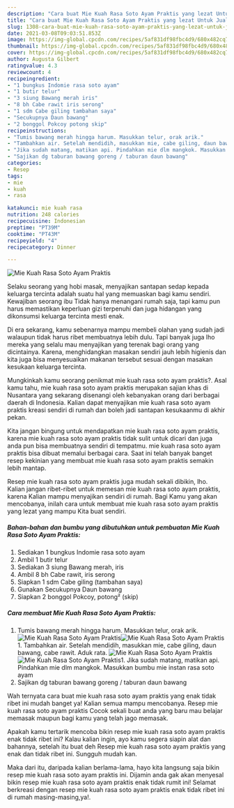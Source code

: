 ```yaml
---
description: "Cara buat Mie Kuah Rasa Soto Ayam Praktis yang lezat Untuk Jualan"
title: "Cara buat Mie Kuah Rasa Soto Ayam Praktis yang lezat Untuk Jualan"
slug: 1308-cara-buat-mie-kuah-rasa-soto-ayam-praktis-yang-lezat-untuk-jualan
date: 2021-03-08T09:03:51.853Z
image: https://img-global.cpcdn.com/recipes/5af831df98fbc4d9/680x482cq70/mie-kuah-rasa-soto-ayam-praktis-foto-resep-utama.jpg
thumbnail: https://img-global.cpcdn.com/recipes/5af831df98fbc4d9/680x482cq70/mie-kuah-rasa-soto-ayam-praktis-foto-resep-utama.jpg
cover: https://img-global.cpcdn.com/recipes/5af831df98fbc4d9/680x482cq70/mie-kuah-rasa-soto-ayam-praktis-foto-resep-utama.jpg
author: Augusta Gilbert
ratingvalue: 4.3
reviewcount: 4
recipeingredient:
- "1 bungkus Indomie rasa soto ayam"
- "1 butir telur"
- "3 siung Bawang merah iris"
- "8 bh Cabe rawit iris serong"
- "1 sdm Cabe giling tambahan saya"
- "Secukupnya Daun bawang"
- "2 bonggol Pokcoy potong skip"
recipeinstructions:
- "Tumis bawang merah hingga harum. Masukkan telur, orak arik."
- "Tambahkan air. Setelah mendidih, masukkan mie, cabe giling, daun bawang, cabe rawit. Aduk rata."
- "Jika sudah matang, matikan api. Pindahkan mie dlm mangkok. Masukkan bumbu mie instan rasa soto ayam"
- "Sajikan dg taburan bawang goreng / taburan daun bawang"
categories:
- Resep
tags:
- mie
- kuah
- rasa

katakunci: mie kuah rasa 
nutrition: 248 calories
recipecuisine: Indonesian
preptime: "PT39M"
cooktime: "PT43M"
recipeyield: "4"
recipecategory: Dinner

---
```



![Mie Kuah Rasa Soto Ayam Praktis](https://img-global.cpcdn.com/recipes/5af831df98fbc4d9/680x482cq70/mie-kuah-rasa-soto-ayam-praktis-foto-resep-utama.jpg)

Selaku seorang yang hobi masak, menyajikan santapan sedap kepada keluarga tercinta adalah suatu hal yang memuaskan bagi kamu sendiri. Kewajiban seorang ibu Tidak hanya menangani rumah saja, tapi kamu pun harus memastikan keperluan gizi terpenuhi dan juga hidangan yang dikonsumsi keluarga tercinta mesti enak.

Di era  sekarang, kamu sebenarnya mampu membeli olahan yang sudah jadi walaupun tidak harus ribet membuatnya lebih dulu. Tapi banyak juga lho mereka yang selalu mau menyajikan yang terenak bagi orang yang dicintainya. Karena, menghidangkan masakan sendiri jauh lebih higienis dan kita juga bisa menyesuaikan makanan tersebut sesuai dengan masakan kesukaan keluarga tercinta. 



Mungkinkah kamu seorang penikmat mie kuah rasa soto ayam praktis?. Asal kamu tahu, mie kuah rasa soto ayam praktis merupakan sajian khas di Nusantara yang sekarang disenangi oleh kebanyakan orang dari berbagai daerah di Indonesia. Kalian dapat menyajikan mie kuah rasa soto ayam praktis kreasi sendiri di rumah dan boleh jadi santapan kesukaanmu di akhir pekan.

Kita jangan bingung untuk mendapatkan mie kuah rasa soto ayam praktis, karena mie kuah rasa soto ayam praktis tidak sulit untuk dicari dan juga anda pun bisa membuatnya sendiri di tempatmu. mie kuah rasa soto ayam praktis bisa dibuat memalui berbagai cara. Saat ini telah banyak banget resep kekinian yang membuat mie kuah rasa soto ayam praktis semakin lebih mantap.

Resep mie kuah rasa soto ayam praktis juga mudah sekali dibikin, lho. Kalian jangan ribet-ribet untuk memesan mie kuah rasa soto ayam praktis, karena Kalian mampu menyajikan sendiri di rumah. Bagi Kamu yang akan mencobanya, inilah cara untuk membuat mie kuah rasa soto ayam praktis yang lezat yang mampu Kita buat sendiri.

<!--inarticleads1-->

##### Bahan-bahan dan bumbu yang dibutuhkan untuk pembuatan Mie Kuah Rasa Soto Ayam Praktis:

1. Sediakan 1 bungkus Indomie rasa soto ayam
1. Ambil 1 butir telur
1. Sediakan 3 siung Bawang merah, iris
1. Ambil 8 bh Cabe rawit, iris serong
1. Siapkan 1 sdm Cabe giling (tambahan saya)
1. Gunakan Secukupnya Daun bawang
1. Siapkan 2 bonggol Pokcoy, potong² (skip)




<!--inarticleads2-->

##### Cara membuat Mie Kuah Rasa Soto Ayam Praktis:

1. Tumis bawang merah hingga harum. Masukkan telur, orak arik.
<img src="https://img-global.cpcdn.com/steps/6d7d9fce8c656182/160x128cq70/mie-kuah-rasa-soto-ayam-praktis-langkah-memasak-1-foto.jpg" alt="Mie Kuah Rasa Soto Ayam Praktis"><img src="https://img-global.cpcdn.com/steps/6de5684d2db69f84/160x128cq70/mie-kuah-rasa-soto-ayam-praktis-langkah-memasak-1-foto.jpg" alt="Mie Kuah Rasa Soto Ayam Praktis">1. Tambahkan air. Setelah mendidih, masukkan mie, cabe giling, daun bawang, cabe rawit. Aduk rata.
<img src="https://img-global.cpcdn.com/steps/1e33bf7af425f6bd/160x128cq70/mie-kuah-rasa-soto-ayam-praktis-langkah-memasak-2-foto.jpg" alt="Mie Kuah Rasa Soto Ayam Praktis"><img src="https://img-global.cpcdn.com/steps/349f1e924ecfb8a4/160x128cq70/mie-kuah-rasa-soto-ayam-praktis-langkah-memasak-2-foto.jpg" alt="Mie Kuah Rasa Soto Ayam Praktis">1. Jika sudah matang, matikan api. Pindahkan mie dlm mangkok. Masukkan bumbu mie instan rasa soto ayam
1. Sajikan dg taburan bawang goreng / taburan daun bawang




Wah ternyata cara buat mie kuah rasa soto ayam praktis yang enak tidak ribet ini mudah banget ya! Kalian semua mampu mencobanya. Resep mie kuah rasa soto ayam praktis Cocok sekali buat anda yang baru mau belajar memasak maupun bagi kamu yang telah jago memasak.

Apakah kamu tertarik mencoba bikin resep mie kuah rasa soto ayam praktis enak tidak ribet ini? Kalau kalian ingin, ayo kamu segera siapin alat dan bahannya, setelah itu buat deh Resep mie kuah rasa soto ayam praktis yang enak dan tidak ribet ini. Sungguh mudah kan. 

Maka dari itu, daripada kalian berlama-lama, hayo kita langsung saja bikin resep mie kuah rasa soto ayam praktis ini. Dijamin anda gak akan menyesal bikin resep mie kuah rasa soto ayam praktis enak tidak rumit ini! Selamat berkreasi dengan resep mie kuah rasa soto ayam praktis enak tidak ribet ini di rumah masing-masing,ya!.

